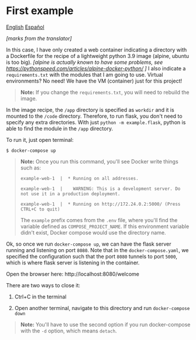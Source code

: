 # First example

[English](README.en.md) [Español](README.es.md)

*[marks from the translator]*

In this case, I have only created a web container indicating a directory with a Dockerfile for the recipe of a lightweight python 3.9 image (alpine, ubuntu is too big). *[alpine is actually known to have some problems, see https://pythonspeed.com/articles/alpine-docker-python/ ]* I also indicate a `requirements.txt` with
the modules that I am going to use. Virtual environments? No need! We have the VM (container) just for this project!

> **Note:** If you change the `requirements.txt`, you will need to rebuild the image. 

In the image recipe, the
`/app` directory is specified as `workdir` and it is mounted to the `/code` directory. Therefore, to run flask, you don't need to specify any extra directories. With just `python -m example.flask`, python is able to find the module in the `/app` directory.

To run it, just open terminal:

    $ docker-compose up

> **Note:** Once you run this command, you'll see Docker write things such as:
>
> `example-web-1  |  * Running on all addresses.`
>
> `example-web-1  |    WARNING: This is a development server. Do not use it in a production deployment.`
>
> `example-web-1  |  * Running on http://172.24.0.2:5000/ (Press CTRL+C to quit)`
>
> The `example` prefix comes from the `.env` file, where you'll find the variable defined as `COMPOSE_PROJECT_NAME`. If this environment variable didn't exist, Docker compose would use the directory name.

Ok, so once we run `docker-compose up`, we can have the flask server running and listening on port `8080`. Note that in the `docker-compose.yaml`, we specified the configuration such that the port `8080` tunnels to port `5000`, which is where flask server is listening in the container.

Open the browser here: http://localhost:8080/welcome

There are two ways to close it: 

1. Ctrl+C in the terminal

1. Open another terminal, navigate to this directory and run
   `docker-compose down`

> **Note:** You'll have to use the second option if you run docker-compose with the `-d` option, which means `detach`. 